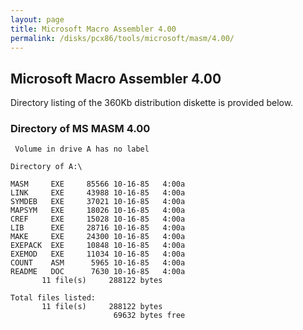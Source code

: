```yaml
---
layout: page
title: Microsoft Macro Assembler 4.00
permalink: /disks/pcx86/tools/microsoft/masm/4.00/
---
```


Microsoft Macro Assembler 4.00
---

Directory listing of the 360Kb distribution diskette is provided below.

### Directory of MS MASM 4.00

	 Volume in drive A has no label

	Directory of A:\

	MASM     EXE     85566 10-16-85   4:00a
	LINK     EXE     43988 10-16-85   4:00a
	SYMDEB   EXE     37021 10-16-85   4:00a
	MAPSYM   EXE     18026 10-16-85   4:00a
	CREF     EXE     15028 10-16-85   4:00a
	LIB      EXE     28716 10-16-85   4:00a
	MAKE     EXE     24300 10-16-85   4:00a
	EXEPACK  EXE     10848 10-16-85   4:00a
	EXEMOD   EXE     11034 10-16-85   4:00a
	COUNT    ASM      5965 10-16-85   4:00a
	README   DOC      7630 10-16-85   4:00a
	       11 file(s)     288122 bytes

	Total files listed:
	       11 file(s)     288122 bytes
	                       69632 bytes free

